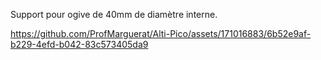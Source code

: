 Support pour ogive de 40mm de diamètre interne.  

https://github.com/ProfMarguerat/Alti-Pico/assets/171016883/6b52e9af-b229-4efd-b042-83c573405da9
